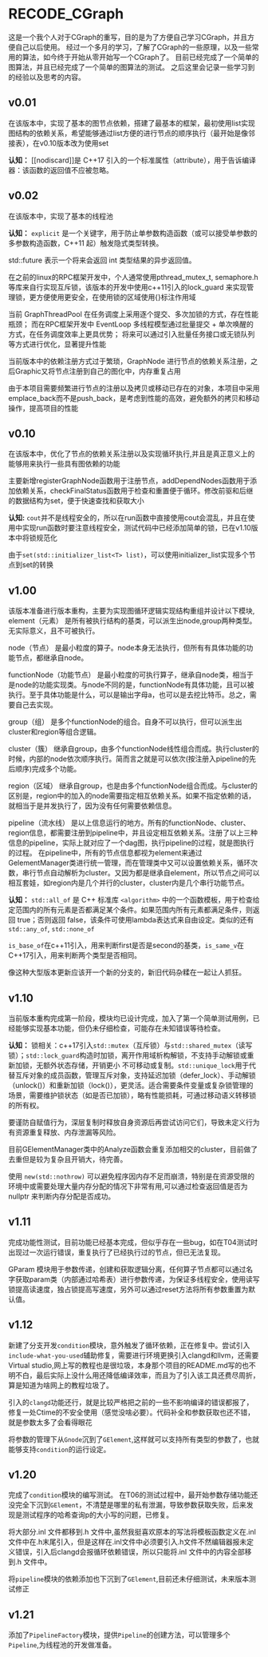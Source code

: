 # RECODE_CGraph
这是一个我个人对于CGraph的重写，目的是为了方便自己学习CGraph，并且方便自己以后使用。
经过一个多月的学习，了解了CGraph的一些原理，以及一些常用的算法，如今终于开始从零开始写一个CGraph了。
目前已经完成了一个简单的图算法，并且已经完成了一个简单的图算法的测试。
之后这里会记录一些学习到的经验以及思考的内容。

## v0.01

在该版本中，实现了基本的图节点依赖，搭建了最基本的框架，最初使用list实现图结构的依赖关系，希望能够通过list方便的进行节点的顺序执行（最开始是像邻接表），在v0.10版本改为使用set

**认知：** [[nodiscard]]是 C++17 引入的一个标准属性（attribute），用于告诉编译器：该函数的返回值不应被忽略。



## v0.02

在该版本中，实现了基本的线程池

**认知：** `explicit` 是一个关键字，用于防止单参数构造函数（或可以接受单参数的多参数构造函数，C++11 起）触发隐式类型转换。

std::future<int> 表示一个将来会返回 int 类型结果的异步返回值。

在之前的linux的RPC框架开发中，个人通常使用pthread_mutex_t, semaphore.h等库来自行实现互斥锁，该版本的开发中使用c++11引入的lock_guard<mutex> 来实现管理锁，更方便使用更安全，在使用锁的区域使用{}标注作用域

当前 GraphThreadPool 在任务调度上采用逐个提交、多次加锁的方式，存在性能瓶颈；
而在RPC框架开发中 EventLoop 多线程模型通过批量提交 + 单次唤醒的方式，在任务调度效率上更具优势；
将来可以通过引入批量任务接口或无锁队列等方式进行优化，显著提升性能

当前版本中的依赖注册方式过于繁琐，GraphNode 进行节点的依赖关系注册，之后Graphic又将节点注册到自己的图化中，内存重复占用

由于本项目需要频繁进行节点的注册以及拷贝或移动已存在的对象，本项目中采用emplace_back而不是push_back，是考虑到性能的高效，避免额外的拷贝和移动操作，提高项目的性能

## v0.10

在该版本中，优化了节点的依赖关系注册以及实现循环执行,并且是真正意义上的能够用来执行一些具有图依赖的功能

主要新增registerGraphNode函数用于注册节点，addDependNodes函数用于添加依赖关系，checkFinalStatus函数用于检查和重置便于循环。修改前驱和后继的数据结构为set，便于快速查找和获取大小

**认知:**  `cout`并不是线程安全的，所以在run函数中直接使用cout会混乱，并且在使用中实现run函数时要注意线程安全，测试代码中已经添加简单的锁，已在v1.10版本中将锁规范化

由于`set(std::initializer_list<T> list)`，可以使用initializer_list实现多个节点到set的转换


## v1.00

该版本准备进行版本重构，主要为实现图循环逻辑实现结构重组并设计以下模块,
element（元素）
是所有被执行结构的基类，可以派生出node,group两种类型。无实际意义，且不可被执行。

node（节点）
是最小粒度的算子。node本身无法执行，但所有有具体功能的功能节点，都继承自node。

functionNode（功能节点）
是最小粒度的可执行算子，继承自node类，相当于是node的功能实现类。与node不同的是，functionNode有具体功能，且可以被执行。至于具体功能是什么，可以是输出字母a，也可以是去挖比特币。总之，需要自己去实现。

group（组）
是多个functionNode的组合。自身不可以执行，但可以派生出cluster和region等组合逻辑。

cluster（簇）
继承自group，由多个functionNode线性组合而成。执行cluster的时候，内部的node依次顺序执行。简而言之就是可以依次(按注册入pipeline的先后顺序)完成多个功能。

region（区域）
继承自group，也是由多个functionNode组合而成。与cluster的区别是，region中的加入的node需要指定相互依赖关系。如果不指定依赖的话，就相当于是并发执行了，因为没有任何需要依赖信息。

pipeline（流水线）
是以上信息运行的地方。所有的functionNode、cluster、region信息，都需要注册到pipeline中，并且设定相互依赖关系。注册了以上三种信息的pipeline，实际上就对应了一个dag图，执行pipeline的过程，就是图执行的过程。
在pipeline中，所有的节点信息都视为element来通过GelementManager类进行统一管理，而在管理类中又可以设置依赖关系，循环次数，串行节点自动解析为cluster。又因为都是继承自element，所以节点之间可以相互套娃，如region内是几个并行的cluster，cluster内是几个串行功能节点。


**认知：**  `std::all_of` 是 C++ 标准库 `<algorithm>` 中的一个函数模板，用于检查给定范围内的所有元素是否都满足某个条件。如果范围内所有元素都满足条件，则返回 true；否则返回 false，该条件可使用lambda表达式来自由设定。类似的还有`std::any_of`, `std::none_of`

`is_base_of`在c++11引入，用来判断first是否是second的基类，`is_same_v`在C++17引入，用来判断两个类型是否相同。

像这种大型版本更新应该开一个新的分支的，新旧代码杂糅在一起让人抓狂。

## v1.10

当前版本重构完成第一阶段，模块均已设计完成，加入了第一个简单测试用例，已经能够实现基本功能，但仍未仔细检查，可能存在未知错误等待检查。

**认知：** 锁相关：c++17引入`std::mutex`（互斥锁）与`std::shared_mutex`（读写锁）；`std::lock_guard`构造时加锁，离开作用域析构解锁，不支持手动解锁或重新加锁，无额外状态存储，开销更小 不可移动或复制。`std::unique_lock`用于代替互斥对象的成员函数，管理互斥对象，支持延迟加锁（defer_lock）、手动解锁（unlock()）和重新加锁（lock()），更灵活。适合需要条件变量或复杂锁管理的场景，需要维护锁状态（如是否已加锁），略有性能损耗，可通过移动语义转移锁的所有权。

要谨防自赋值行为，深层复制时释放自身资源后再尝试访问它们，导致未定义行为有资源重复释放、内存泄漏等风险。

目前GElementManager类中的Analyze函数会重复添加相交的cluster，目前做了去重但是较为复杂且开销大，待完善。

使用 `new(std::nothrow)` 可以避免程序因内存不足而崩溃，特别是在资源受限的环境中或需要处理大量内存分配的情况下非常有用,可以通过检查返回值是否为 nullptr 来判断内存分配是否成功。

## v1.11

完成功能性测试，目前功能已经基本完成，但似乎存在一些bug，如在T04测试时出现过一次运行错误，重复执行了已经执行过的节点，但已无法复现。

GParam 模块用于参数传递，创建和获取逻辑分离，任何算子节点都可以通过名字获取param类（内部通过哈希表）进行参数传递，为保证多线程安全，使用读写锁提高读速度，独占锁提高写速度，另外可以通过reset方法将所有参数重置为默认值。

## v1.12

新建了分支开发`condition`模块，意外触发了循环依赖，正在修复中。尝试引入`include-what-you-used`辅助修复，需要进行环境更换引入clangd和llvm，还需要Virtual studio,网上写的教程也是很垃圾，本身那个项目的README.md写的也不明不白，最后实际上没什么用还降低编译效率，而且为了引入该工具还费尽周折，算是知道为啥网上的教程垃圾了。

引入的`clangd`功能还行，就是比较严格把之前的一些不影响编译的错误都报了，修复一处Ctime的不安全使用（感觉没啥必要）。代码补全和参数获取也还不错，就是参数太多了会看得眼花

将参数的管理下从`Gnode`沉到了`GElement`,这样就可以支持所有类型的参数了，也就能够支持`condition`的运行设定。

## v1.20

完成了`condition`模块的编写测试。
在T06的测试过程中，最开始参数存储功能还没完全下沉到`GElement`，不清楚是哪里的私有泄漏，导致参数获取失败，后来发现是测试程序的哈希查询p的大小写的问题，已修复。


将大部分.inl 文件都移到.h 文件中,虽然我挺喜欢原本的写法将模板函数定义在.inl 文件中在.h末尾引入，但是这样在.inl文件中必须要引入.h文件不然编辑器报未定义错误，引入后clangd会报循环依赖错误，所以只能将.inl 文件中的内容全部移到.h 文件中。

将`pipeline`模块的依赖添加也下沉到了`GElement`,目前还未仔细测试，未来版本测试修正

## v1.21

添加了`PipelineFactory`模块，提供`Pipeline`的创建方法，可以管理多个`Pipeline`,为线程池的开发做准备。